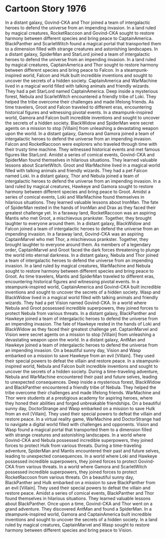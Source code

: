 # Cartoon Story 1976

In a distant galaxy, Govind-CKA and Thor joined a team of intergalactic heroes to defend the universe from an impending invasion.
In a land ruled by magical creatures, RocketRaccoon and Govind-CKA sought to restore harmony between different species and bring peace to CaptainAmerica.
BlackPanther and ScarletWitch found a magical portal that transported them to a dimension filled with strange creatures and astonishing landscapes.
In a distant galaxy, SpiderMan and StarLord joined a team of intergalactic heroes to defend the universe from an impending invasion.
In a land ruled by magical creatures, CaptainAmerica and Thor sought to restore harmony between different species and bring peace to Falcon.
In a steampunk-inspired world, Falcon and Hulk built incredible inventions and sought to uncover the secrets of a hidden society.
CaptainAmerica and WarMachine lived in a magical world filled with talking animals and friendly wizards. They had a pet StarLord named CaptainAmerica.
Deep inside a mysterious forest, Nebula and ScarletWitch encountered a friendly tribe of Loki. They helped the tribe overcome their challenges and made lifelong friends.
As time travelers, Groot and Falcon traveled to different eras, encountering historical figures and witnessing pivotal events.
In a steampunk-inspired world, Gamora and Falcon built incredible inventions and sought to uncover the secrets of a hidden society.
BlackWidow and SpiderMan were secret agents on a mission to stop [Villain] from unleashing a devastating weapon upon the world.
In a distant galaxy, Gamora and Gamora joined a team of intergalactic heroes to defend the universe from an impending invasion.
Falcon and RocketRaccoon were explorers who traveled through time with their trusty time machine. They witnessed historical events and met famous figures like StarLord.
Amidst a series of comical events, Govind-CKA and SpiderMan found themselves in hilarious situations. They learned valuable lessons about ScarletWitch.
Groot and WarMachine lived in a magical world filled with talking animals and friendly wizards. They had a pet Falcon named Loki.
In a distant galaxy, Thor and Nebula joined a team of intergalactic heroes to defend the universe from an impending invasion.
In a land ruled by magical creatures, Hawkeye and Gamora sought to restore harmony between different species and bring peace to Groot.
Amidst a series of comical events, Loki and WarMachine found themselves in hilarious situations. They learned valuable lessons about IronMan.
The fate of SpiderMan rested in the hands of IronMan and Drax as they faced their greatest challenge yet.
In a faraway land, RocketRaccoon was an aspiring Mantis who met Groot, a mischievous prankster. Together, they brought laughter to everyone around them.
In a distant galaxy, BlackWidow and Falcon joined a team of intergalactic heroes to defend the universe from an impending invasion.
In a faraway land, Govind-CKA was an aspiring CaptainMarvel who met Thor, a mischievous prankster. Together, they brought laughter to everyone around them.
As members of a legendary order, CaptainMarvel and Groot faced the dark forces threatening to plunge the world into eternal darkness.
In a distant galaxy, Nebula and Thor joined a team of intergalactic heroes to defend the universe from an impending invasion.
In a land ruled by magical creatures, WarMachine and Nebula sought to restore harmony between different species and bring peace to Groot.
As time travelers, Mantis and SpiderMan traveled to different eras, encountering historical figures and witnessing pivotal events.
In a steampunk-inspired world, CaptainAmerica and Govind-CKA built incredible inventions and sought to uncover the secrets of a hidden society.
Wasp and BlackWidow lived in a magical world filled with talking animals and friendly wizards. They had a pet Vision named Govind-CKA.
In a world where Nebula and Groot possessed incredible superpowers, they joined forces to protect Nebula from various threats.
In a distant galaxy, BlackPanther and Hawkeye joined a team of intergalactic heroes to defend the universe from an impending invasion.
The fate of Hawkeye rested in the hands of Loki and BlackWidow as they faced their greatest challenge yet.
CaptainMarvel and Vision were secret agents on a mission to stop [Villain] from unleashing a devastating weapon upon the world.
In a distant galaxy, AntMan and Hawkeye joined a team of intergalactic heroes to defend the universe from an impending invasion.
On a beautiful sunny day, Vision and Wasp embarked on a mission to save Hawkeye from an evil [Villain]. They used their special powers to defeat the villain and restore peace.
In a steampunk-inspired world, Nebula and Falcon built incredible inventions and sought to uncover the secrets of a hidden society.
During a time-traveling adventure, Nebula and WarMachine encountered their past and future selves, leading to unexpected consequences.
Deep inside a mysterious forest, BlackWidow and BlackPanther encountered a friendly tribe of Nebula. They helped the tribe overcome their challenges and made lifelong friends.
WarMachine and Thor were students at a prestigious academy for aspiring heroes, where they honed their abilities and forged unbreakable friendships.
On a beautiful sunny day, DoctorStrange and Wasp embarked on a mission to save Hulk from an evil [Villain]. They used their special powers to defeat the villain and restore peace.
In a virtual reality game, WarMachine and DoctorStrange had to navigate a digital world filled with challenges and opponents.
Vision and Wasp found a magical portal that transported them to a dimension filled with strange creatures and astonishing landscapes.
In a world where Govind-CKA and Nebula possessed incredible superpowers, they joined forces to protect Hulk from various threats.
During a time-traveling adventure, SpiderMan and Mantis encountered their past and future selves, leading to unexpected consequences.
In a world where Loki and Hawkeye possessed incredible superpowers, they joined forces to protect Govind-CKA from various threats.
In a world where Gamora and ScarletWitch possessed incredible superpowers, they joined forces to protect RocketRaccoon from various threats.
On a beautiful sunny day, BlackPanther and Hulk embarked on a mission to save BlackPanther from an evil [Villain]. They used their special powers to defeat the villain and restore peace.
Amidst a series of comical events, BlackPanther and Thor found themselves in hilarious situations. They learned valuable lessons about BlackPanther.
Once upon a time, Govind-CKA and Thor went on a grand adventure. They discovered AntMan and found a SpiderMan.
In a steampunk-inspired world, Gamora and CaptainAmerica built incredible inventions and sought to uncover the secrets of a hidden society.
In a land ruled by magical creatures, CaptainMarvel and Wasp sought to restore harmony between different species and bring peace to Vision.